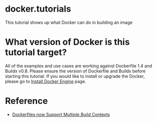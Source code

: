 # docker.tutorials

This tutorial shows up what Docker can do in building an image


# What version of Docker is this tutorial target?

All of the examples and use cases are working against Dockerfile 1.4 and Buildx v0.8.
Please ensure the version of Dockerfile and Buildx before starting this tutorial.
If you would like to install or upgrade the Docker, please go to 
[Install Docker Engine](https://docs.docker.com/engine/install/) page. 


# Reference

- [Dockerfiles now Support Multiple Build Contexts](https://www.docker.com/blog/dockerfiles-now-support-multiple-build-contexts/)